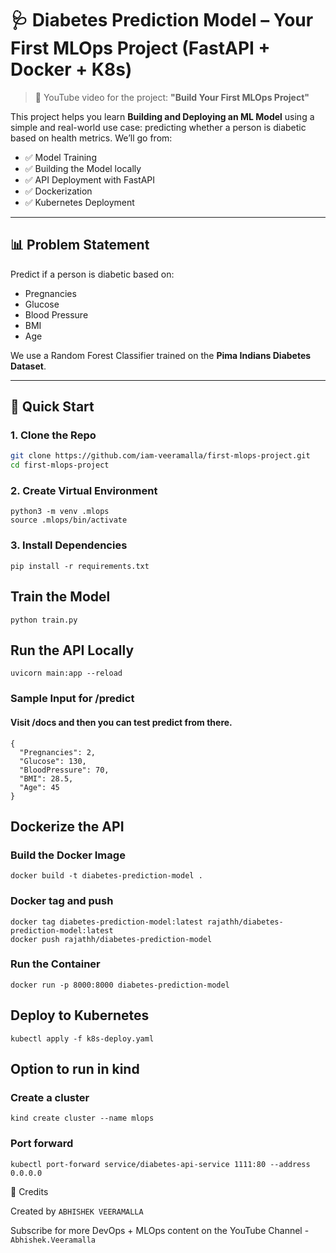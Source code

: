 # 🩺 Diabetes Prediction Model – Your First MLOps Project (FastAPI + Docker + K8s)

> 🎥 YouTube video for the project: **"Build Your First MLOps Project"**

This project helps you learn **Building and Deploying an ML Model** using a simple and real-world use case: predicting whether a person is diabetic based on health metrics. We’ll go from:

- ✅ Model Training
- ✅ Building the Model locally
- ✅ API Deployment with FastAPI
- ✅ Dockerization
- ✅ Kubernetes Deployment

---

## 📊 Problem Statement

Predict if a person is diabetic based on:
- Pregnancies
- Glucose
- Blood Pressure
- BMI
- Age

We use a Random Forest Classifier trained on the **Pima Indians Diabetes Dataset**.

---

## 🚀 Quick Start

### 1. Clone the Repo

```bash
git clone https://github.com/iam-veeramalla/first-mlops-project.git
cd first-mlops-project
```

### 2. Create Virtual Environment

```
python3 -m venv .mlops
source .mlops/bin/activate
```

### 3. Install Dependencies

```
pip install -r requirements.txt
```

## Train the Model

```
python train.py
```

## Run the API Locally

```
uvicorn main:app --reload
```

### Sample Input for /predict
#### Visit /docs and then you can test predict from there.
```
{
  "Pregnancies": 2,
  "Glucose": 130,
  "BloodPressure": 70,
  "BMI": 28.5,
  "Age": 45
}
```

## Dockerize the API

### Build the Docker Image

```
docker build -t diabetes-prediction-model .
```

### Docker tag and push

```
docker tag diabetes-prediction-model:latest rajathh/diabetes-prediction-model:latest
docker push rajathh/diabetes-prediction-model
```

### Run the Container

```
docker run -p 8000:8000 diabetes-prediction-model
```

## Deploy to Kubernetes

```
kubectl apply -f k8s-deploy.yaml
```

## Option to run in kind

### Create a cluster
```
kind create cluster --name mlops
```

### Port forward 

```
kubectl port-forward service/diabetes-api-service 1111:80 --address 0.0.0.0
```

🙌 Credits

Created by `ABHISHEK VEERAMALLA`

Subscribe for more DevOps + MLOps content on the YouTube Channel - `Abhishek.Veeramalla`

